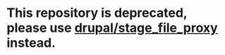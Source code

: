 # This repository is deprecated, please use [drupal/stage_file_proxy](https://www.drupal.org/project/stage_file_proxy) instead.
